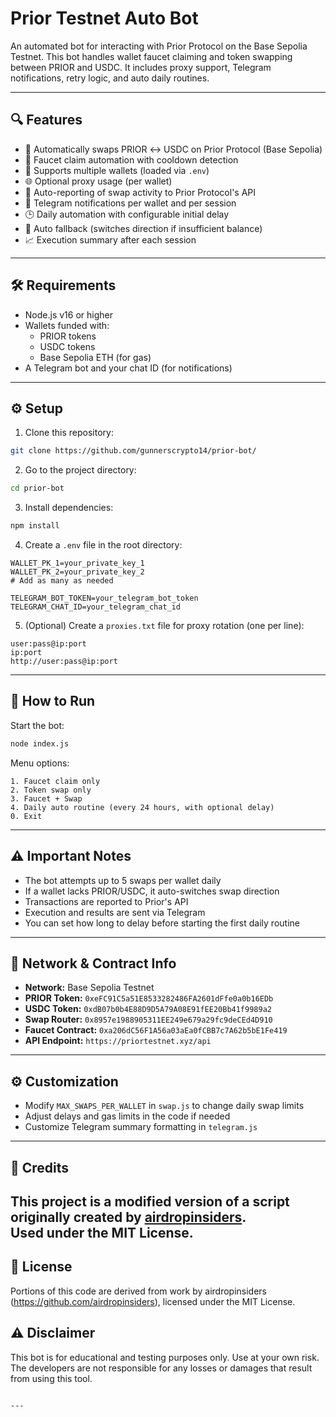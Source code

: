 # Prior Testnet Auto Bot

An automated bot for interacting with Prior Protocol on the Base Sepolia Testnet. This bot handles wallet faucet claiming and token swapping between PRIOR and USDC. It includes proxy support, Telegram notifications, retry logic, and auto daily routines.

---

## 🔍 Features

- 🔁 Automatically swaps PRIOR ↔ USDC on Prior Protocol (Base Sepolia)
- 🚰 Faucet claim automation with cooldown detection
- 👛 Supports multiple wallets (loaded via `.env`)
- 🌐 Optional proxy usage (per wallet)
- 📡 Auto-reporting of swap activity to Prior Protocol's API
- 📲 Telegram notifications per wallet and per session
- 🕒 Daily automation with configurable initial delay
- 🔄 Auto fallback (switches direction if insufficient balance)
- 📈 Execution summary after each session

---

## 🛠️ Requirements

- Node.js v16 or higher
- Wallets funded with:
  - PRIOR tokens
  - USDC tokens
  - Base Sepolia ETH (for gas)
- A Telegram bot and your chat ID (for notifications)

---

## ⚙️ Setup

1. Clone this repository:
```bash
git clone https://github.com/gunnerscrypto14/prior-bot/
````

2. Go to the project directory:

```bash
cd prior-bot
```

3. Install dependencies:

```bash
npm install
```

4. Create a `.env` file in the root directory:

```env
WALLET_PK_1=your_private_key_1
WALLET_PK_2=your_private_key_2
# Add as many as needed

TELEGRAM_BOT_TOKEN=your_telegram_bot_token
TELEGRAM_CHAT_ID=your_telegram_chat_id
```

5. (Optional) Create a `proxies.txt` file for proxy rotation (one per line):

```
user:pass@ip:port
ip:port
http://user:pass@ip:port
```

---

## 🚀 How to Run

Start the bot:

```bash
node index.js
```

Menu options:

```
1. Faucet claim only
2. Token swap only
3. Faucet + Swap
4. Daily auto routine (every 24 hours, with optional delay)
0. Exit
```

---

## ⚠️ Important Notes

* The bot attempts up to 5 swaps per wallet daily
* If a wallet lacks PRIOR/USDC, it auto-switches swap direction
* Transactions are reported to Prior's API
* Execution and results are sent via Telegram
* You can set how long to delay before starting the first daily routine

---

## 🔗 Network & Contract Info

* **Network:** Base Sepolia Testnet
* **PRIOR Token:** `0xeFC91C5a51E8533282486FA2601dFfe0a0b16EDb`
* **USDC Token:** `0xdB07b0b4E88D9D5A79A08E91fEE20Bb41f9989a2`
* **Swap Router:** `0x8957e1988905311EE249e679a29fc9deCEd4D910`
* **Faucet Contract:** `0xa206dC56F1A56a03aEa0fCBB7c7A62b5bE1Fe419`
* **API Endpoint:** `https://priortestnet.xyz/api`

---

## ⚙️ Customization

* Modify `MAX_SWAPS_PER_WALLET` in `swap.js` to change daily swap limits
* Adjust delays and gas limits in the code if needed
* Customize Telegram summary formatting in `telegram.js`

---
## 🙏 Credits

This project is a modified version of a script originally created by [airdropinsiders](https://github.com/airdropinsiders).  
Used under the MIT License.
---

## 📝 License

Portions of this code are derived from work by airdropinsiders (https://github.com/airdropinsiders), licensed under the MIT License.


## ⚠️ Disclaimer

This bot is for educational and testing purposes only. Use at your own risk. The developers are not responsible for any losses or damages that result from using this tool.

```

---
